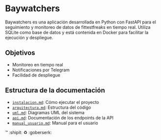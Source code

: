 # Baywatchers

Baywatchers es una aplicación desarrollada en Python con FastAPI para el seguimiento y monitoreo de datos de fittestfreaks en tiempo real. Utiliza SQLite como base de datos y está contenida en Docker para facilitar la ejecución y despliegue.

## Objetivos
- Monitoreo en tiempo real
- Notificaciones por Telegram
- Facilidad de despliegue

## Estructura de la documentación

- [`instalacion.md`](./instalacion.md): Cómo ejecutar el proyecto
- [`arquitectura.md`](./arquitectura.md): Estructura del código
- [`uml.md`](./uml.md): Diagramas UML del sistema
- [`api.md`](./api.md): Documentación de los endpoints de la API
- [`manual_usuario.md`](./manual_usuario.md): Manual para el usuario


:tm: :shipit: :recycle: :goberserk: